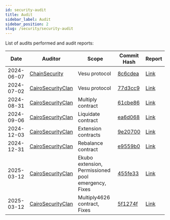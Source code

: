 ```yaml
---
id: security-audit
title: Audit
sidebar_label: Audit
sidebar_position: 2
slug: /security/security-audit
---
```


List of audits performed and audit reports:

| **Date**   | **Auditor**          | **Scope**        | **Commit Hash**      | **Report**        |
| ---------- | -------------------- | ---------------- | -------------------- | ----------------- |
| 2024-06-07 | [ChainSecurity](https://x.com/chain_security) | Vesu protocol | [8c6cdea](https://github.com/vesuxyz/vesu-v1/commit/8c6cdeaa6305aef60932d95d3bb63a5145ae0e38) | [Link](https://www.chainsecurity.com/security-audit/vesu-protocol-smart-contracts) |
| 2024-07-02 | [CairoSecurityClan](https://x.com/cairoaudit) | Vesu protocol | [77d3cc9](https://github.com/vesuxyz/vesu-v1/commit/77d3cc996273f0654b1f445c08ad2071c3e6e040) | [Link](https://github.com/Cairo-Security-Clan/Audit-Portfolio/blob/main/Vesu_Audit_Report_Final.pdf) |
| 2024-08-31 | [CairoSecurityClan](https://x.com/cairoaudit) | Multiply contract | [61cbe86](https://github.com/vesuxyz/vesu-multiply/commit/61cbe861a67173d5c111d0de73561e70c4e91862) | [Link](https://github.com/Cairo-Security-Clan/Audit-Portfolio/blob/main/Vesu_Multiply_Audit_Report.pdf) |
| 2024-09-06 | [CairoSecurityClan](https://x.com/cairoaudit) | Liquidate contract | [ea6d068](https://github.com/vesuxyz/vesu-liquidate/commit/ea6d068e2e8e26db7d7cdde3e5e1497a2779fef6) | [Link](https://github.com/Cairo-Security-Clan/Audit-Portfolio/blob/main/Vesu_Liquidate_Audit_Report.pdf) |
| 2024-12-03 | [CairoSecurityClan](https://x.com/cairoaudit) | Extension contracts | [9e20700](https://github.com/vesuxyz/vesu-v1/commit/9e207003be96c6203af356cb3d74106d88b11f9c) | [Link](https://github.com/Cairo-Security-Clan/Audit-Portfolio/blob/main/Vesu_Extensions_Audit_Report.pdf) |
| 2024-12-31 | [CairoSecurityClan](https://x.com/cairoaudit) | Rebalance contract | [e9559b0](https://github.com/vesuxyz/vesu-periphery/commit/e9559b0bdba3088a856783cc8dd922372a0c94e3) | [Link](https://github.com/Cairo-Security-Clan/Audit-Portfolio/blob/main/Vesu_Periphery_Audit_Report.pdf) |
| 2025-03-12 | [CairoSecurityClan](https://x.com/cairoaudit) | Ekubo extension, Permissioned pool emergency, Fixes | [455fe33](https://github.com/vesuxyz/vesu-v1/tree/455fe334825c7279cb18fa9803e898c237720189) | [Link](https://github.com/Cairo-Security-Clan/Audit-Portfolio/blob/main/Vesu_Update_Audit_Report.pdf) |
| 2025-03-12 | [CairoSecurityClan](https://x.com/cairoaudit) | Multiply4626 contract, Fixes | [5f1274f](https://github.com/vesuxyz/vesu-periphery/tree/5f1274f90ea49dda43fab3f1e69b87b70ed482a0) | [Link](https://github.com/Cairo-Security-Clan/Audit-Portfolio/blob/main/Vesu_Periphery_Update_Audit_Report.pdf) |